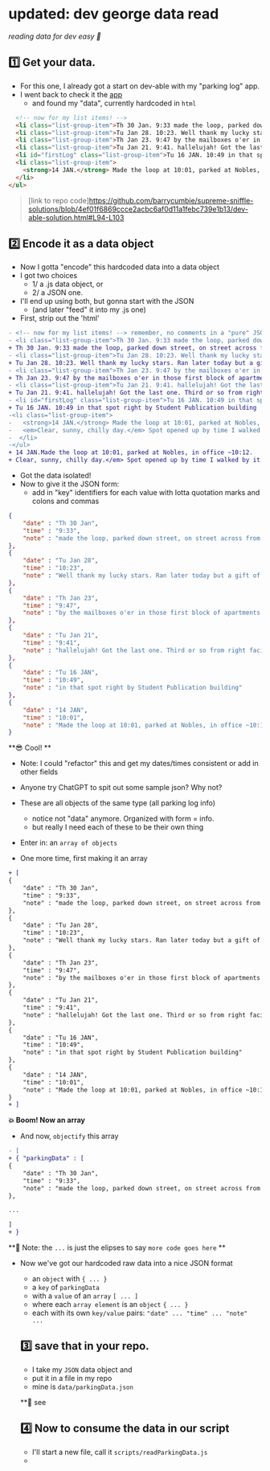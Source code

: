 # updated: dev george data read
_reading data for dev easy 🦭_

## 1️⃣ Get your data. 

- For this one, I already got a start on dev-able with my "parking log" app. 
- I went back to check it the [app](https://barrycumbie.github.io/supreme-sniffle-solutions/dev-able-solution.html) 
  - and found my "data", currently hardcoded in `html`

```html
  <!-- now for my list items! -->
  <li class="list-group-item">Th 30 Jan. 9:33 made the loop, parked down street, on street across from golf house, 9:44 in the bldg. They got a whole row blocked off for new const. parking lot but now worky being done...we'll see if they did anything on my walk back</li>
  <li class="list-group-item">Tu Jan 28. 10:23. Well thank my lucky stars. Ran later today but a gift of the last spot, 4th from right on back wall!</li>
  <li class="list-group-item">Th Jan 23. 9:47 by the mailboxes o'er in those first block of apartments. Am I in mailman's way? No signs. Maybe like 9:44 when made the loop, didn't write down. </li>
  <li class="list-group-item">Tu Jan 21. 9:41. hallelujah! Got the last one. Third or so from right facing Wesleyan.</li>
  <li id="firstLog" class="list-group-item">Tu 16 JAN. 10:49 in that spot right by Student Publication building</li>
  <li class="list-group-item">
    <strong>14 JAN.</strong> Made the loop at 10:01, parked at Nobles, in office ~10:12. <em>Clear, sunny, chilly day.</em> Spot opened up by time I walked by it.
  </li>
</ul>
```
> [link to repo code]https://github.com/barrycumbie/supreme-sniffle-solutions/blob/4ef01f6869ccce2acbc6af0d11a1febc739e1b13/dev-able-solution.html#L94-L103

## 2️⃣ Encode it as a data object

- Now I gotta "encode" this hardcoded data into a data object
- I got two choices
  - 1/ a .js data object, or 
  - 2/ a JSON one. 
- I'll end up using both, but gonna start with the JSON 
  - (and later "feed" it into my .js one)
- First, strip out the 'html'

```diff
- <!-- now for my list items! --> remember, no comments in a "pure" JSON thingy
- <li class="list-group-item">Th 30 Jan. 9:33 made the loop, parked down street, on street across from golf house, 9:44 in the bldg. They got a whole row blocked off for new const. parking lot but now worky being done...we'll see if they did anything on my walk back</li>
+ Th 30 Jan. 9:33 made the loop, parked down street, on street across from golf house, 9:44 in the bldg. They got a whole row blocked off for new const. parking lot but now worky being done...we'll see if they did anything on my walk back
- <li class="list-group-item">Tu Jan 28. 10:23. Well thank my lucky stars. Ran later today but a gift of the last spot, 4th from right on back wall!</li>
+ Tu Jan 28. 10:23. Well thank my lucky stars. Ran later today but a gift of the last spot, 4th from right on back wall!
- <li class="list-group-item">Th Jan 23. 9:47 by the mailboxes o'er in those first block of apartments. Am I in mailman's way? No signs. Maybe like 9:44 when made the loop, didn't write down. </li>
+ Th Jan 23. 9:47 by the mailboxes o'er in those first block of apartments. Am I in mailman's way? No signs. Maybe like 9:44 when made the loop, didn't write down. 
- <li class="list-group-item">Tu Jan 21. 9:41. hallelujah! Got the last one. Third or so from right facing Wesleyan.</li>
+ Tu Jan 21. 9:41. hallelujah! Got the last one. Third or so from right facing Wesleyan.
- <li id="firstLog" class="list-group-item">Tu 16 JAN. 10:49 in that spot right by Student Publication building</li>
+ Tu 16 JAN. 10:49 in that spot right by Student Publication building
-<li class="list-group-item">
-   <strong>14 JAN.</strong> Made the loop at 10:01, parked at Nobles, in office ~10:12. 
-   <em>Clear, sunny, chilly day.</em> Spot opened up by time I walked by it.
-  </li>
-</ul>
+ 14 JAN.Made the loop at 10:01, parked at Nobles, in office ~10:12. 
+ Clear, sunny, chilly day.</em> Spot opened up by time I walked by it.
```

- Got the data isolated! 
- Now to give it the JSON form:
  - add in "key" identifiers for each value with lotta quotation marks and colons and commas

```JSON 
{   
    "date" : "Th 30 Jan",
    "time" : "9:33",
    "note" : "made the loop, parked down street, on street across from golf house, 9:44 in the bldg. They got a whole row blocked off for new const. parking lot but now worky being done...we'll see if they did anything on my walk back"
},
{   
    "date" : "Tu Jan 28",
    "time" : "10:23",
    "note" : "Well thank my lucky stars. Ran later today but a gift of the last spot, 4th from right on back wall!"
},
{
    "date" : "Th Jan 23", 
    "time" : "9:47", 
    "note" : "by the mailboxes o'er in those first block of apartments. Am I in mailman's way? No signs. Maybe like 9:44 when made the loop, didn't write down."
},
{
    "date" : "Tu Jan 21", 
    "time" : "9:41", 
    "note" : "hallelujah! Got the last one. Third or so from right facing Wesleyan."
},
{
    "date" : "Tu 16 JAN", 
    "time" : "10:49", 
    "note" : "in that spot right by Student Publication building"
},
{
    "date" : "14 JAN", 
    "time" : "10:01", 
    "note" : "Made the loop at 10:01, parked at Nobles, in office ~10:12. Clear, sunny, chilly day.</em> Spot opened up by time I walked by it."
}  
```

**😎 Cool! **

- Note: I could "refactor" this and get my dates/times consistent or add in other fields
- Anyone try ChatGPT to spit out some sample json? Why not? 

- These are all objects of the same type (all parking log info)
  - notice not "data" anymore. Organized with form = info. 
  - but really I need each of these to be their own thing
- Enter in: an `array of objects`
- One more time, first making it an array

```diff
+ [
{   
    "date" : "Th 30 Jan",
    "time" : "9:33",
    "note" : "made the loop, parked down street, on street across from golf house, 9:44 in the bldg. They got a whole row blocked off for new const. parking lot but now worky being done...we'll see if they did anything on my walk back"
},
{   
    "date" : "Tu Jan 28",
    "time" : "10:23",
    "note" : "Well thank my lucky stars. Ran later today but a gift of the last spot, 4th from right on back wall!"
},
{
    "date" : "Th Jan 23", 
    "time" : "9:47", 
    "note" : "by the mailboxes o'er in those first block of apartments. Am I in mailman's way? No signs. Maybe like 9:44 when made the loop, didn't write down."
},
{
    "date" : "Tu Jan 21", 
    "time" : "9:41", 
    "note" : "hallelujah! Got the last one. Third or so from right facing Wesleyan."
},
{
    "date" : "Tu 16 JAN", 
    "time" : "10:49", 
    "note" : "in that spot right by Student Publication building"
},
{
    "date" : "14 JAN", 
    "time" : "10:01", 
    "note" : "Made the loop at 10:01, parked at Nobles, in office ~10:12. Clear, sunny, chilly day.</em> Spot opened up by time I walked by it."
}
+ ]
```

**💥 Boom! Now an array**

- And now, `objectify` this array

```diff
- [
+ { "parkingData" : [
{   
    "date" : "Th 30 Jan",
    "time" : "9:33",
    "note" : "made the loop, parked down street, on street across from golf house, 9:44 in the bldg. They got a whole row blocked off for new const. parking lot but now worky being done...we'll see if they did anything on my walk back"
},

... 

]
+ }
```

**📝 Note: the `...` is just the elipses to say `more code goes here` **

- Now we've got our hardcoded raw data into a nice JSON format
  - an `object` with `{ ... }`
  - a `key` of `parkingData`
  - with a `value` of an `array` `[ ... ]`
  - where each `array element` is an `object` `{ ... }`
  - each with its own `key/value` pairs: `"date" ... "time" ... "note" ...`

  ## 3️⃣ save that in your repo.

  - I take my `JSON` data object and 
  - put it in a file in my repo
  - mine is `data/parkingData.json` 
  
  **👀 see []()

  ## 4️⃣ Now to consume the data in our script

  - I'll start a new file, call it `scripts/readParkingData.js`
  - 